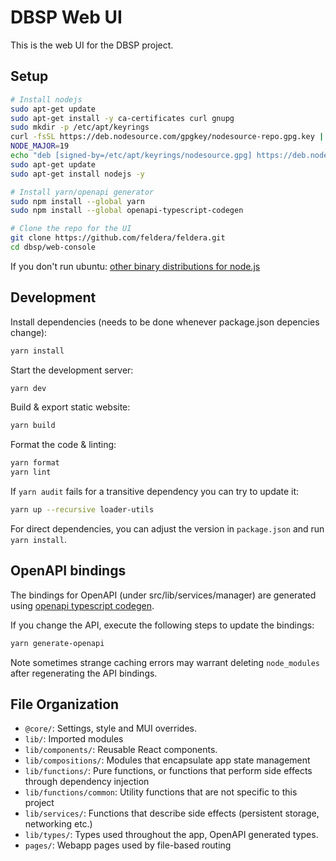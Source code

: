 # DBSP Web UI

This is the web UI for the DBSP project.

## Setup

```bash
# Install nodejs
sudo apt-get update
sudo apt-get install -y ca-certificates curl gnupg
sudo mkdir -p /etc/apt/keyrings
curl -fsSL https://deb.nodesource.com/gpgkey/nodesource-repo.gpg.key | sudo gpg --dearmor -o /etc/apt/keyrings/nodesource.gpg
NODE_MAJOR=19
echo "deb [signed-by=/etc/apt/keyrings/nodesource.gpg] https://deb.nodesource.com/node_$NODE_MAJOR.x nodistro main" | sudo tee /etc/apt/sources.list.d/nodesource.list
sudo apt-get update
sudo apt-get install nodejs -y

# Install yarn/openapi generator
sudo npm install --global yarn
sudo npm install --global openapi-typescript-codegen

# Clone the repo for the UI
git clone https://github.com/feldera/feldera.git
cd dbsp/web-console
```

If you don't run ubuntu: [other binary distributions for node.js](https://github.com/nodesource/distributions)

## Development

Install dependencies (needs to be done whenever package.json depencies change):

```bash
yarn install
```

Start the development server:

```bash
yarn dev
```

Build & export static website:

```bash
yarn build
```

Format the code & linting:

```bash
yarn format
yarn lint
```

If `yarn audit` fails for a transitive dependency you can try to update it:

```bash
yarn up --recursive loader-utils
```

For direct dependencies, you can adjust the version in `package.json`
and run `yarn install`.

## OpenAPI bindings

The bindings for OpenAPI (under src/lib/services/manager) are generated using
[openapi typescript codegen](https://www.npmjs.com/package/openapi-typescript-codegen).

If you change the API, execute the following steps to update the bindings:

```bash
yarn generate-openapi
```

Note sometimes strange caching errors may warrant deleting `node_modules` after
regenerating the API bindings.

## File Organization

- `@core/`: Settings, style and MUI overrides.
- `lib/`: Imported modules
- `lib/components/`: Reusable React components.
- `lib/compositions/`: Modules that encapsulate app state management
- `lib/functions/`: Pure functions, or functions that perform side effects through dependency injection
- `lib/functions/common`: Utility functions that are not specific to this project
- `lib/services/`: Functions that describe side effects (persistent storage, networking etc.)
- `lib/types/`: Types used throughout the app, OpenAPI generated types.
- `pages/`: Webapp pages used by file-based routing
